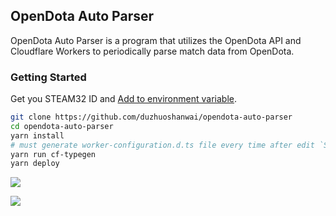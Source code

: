 ## OpenDota Auto Parser

OpenDota Auto Parser is a program that utilizes the OpenDota API and Cloudflare Workers to periodically parse match data from OpenDota.

### Getting Started

Get you STEAM32 ID and [Add to environment variable](https://developers.cloudflare.com/workers/configuration/environment-variables/).

```bash 
git clone https://github.com/duzhuoshanwai/opendota-auto-parser
cd opendota-auto-parser
yarn install
# must generate worker-configuration.d.ts file every time after edit `STEAM32_LIST`
yarn run cf-typegen
yarn deploy
```

![](https://images.duzhuo.icu/2025-01/2025-01-13-13:17:31-d4f698db7979aafa.webp)

![](https://images.duzhuo.icu/2025-01/2025-01-13-14:14:37-3e6b9a0d033e2892.webp)